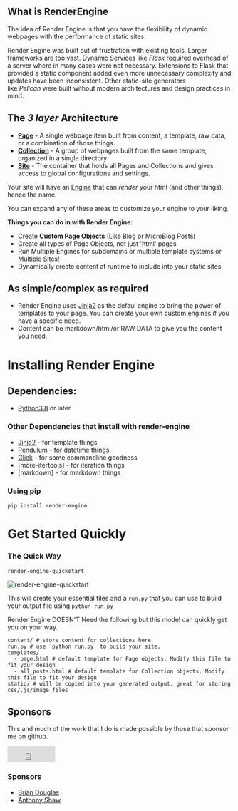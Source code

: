 ## What is RenderEngine

The idea of Render Engine is that you have the flexibility of dynamic webpages with the performance of static sites.

Render Engine was built out of frustration with existing tools.
Larger frameworks are too vast.
Dynamic Services like _Flask_ required overhead of a server where in many cases were not necessary.
Extensions to Flask that provided a static component added even more unnecessary complexity and updates have been inconsistent.
Other static-site generators like _Pelican_ were built without modern architectures and design practices in mind.

## The _3 layer_ Architecture 

* **[Page](render_engine/page.html)** - A single webpage item built from content, a template, raw data, or a combination of those things.
* **[Collection](render_engine/collection.html)** - A group of webpages built from the same template, organized in a single directory
* **[Site](render_engine/site.html)** - The container that holds all Pages and Collections and gives access to global configurations and settings.

Your site will have an [Engine](render_engine/engine.html) that can _render_ your html (and other things), hence the name.

You can expand any of these areas to customize your engine to your liking.

**Things you can do in with Render Engine:**

- Create **Custom Page Objects** (Like Blog or MicroBlog Posts)
- Create all types of Page Objects, not just 'html' pages
- Run Multiple Engines for subdomains or multiple template systems or Multiple Sites!
- Dynamically create content at runtime to include into your static sites

## As simple/complex as required

- Render Engine uses [Jinja2] as the defaul engine to bring the power of templates to your page. You can create your own custom engines if you have a specific need.
- Content can be markdown/html/or RAW DATA to give you the content you need.

# Installing Render Engine

## Dependencies:
- [Python3.8](https://python.org) or later.

### Other Dependencies that install with render-engine
- [Jinja2] - for template things
- [Pendulum] - for datetime things
- [Click] - for some commandline goodness
- [more-itertools] - for iteration things
- [markdown] - for markdown things

### Using pip
`pip install render-engine`

# Get Started Quickly

### The Quick Way

`render-engine-quickstart`

![render-engine-quickstart](https://s3-us-west-2.amazonaws.com/kjaymiller/images/Render%20Engine%20Quickstart.gif)

This will create your essential files and a `run.py` that you can use to build
your output file using `python run.py`

Render Engine DOESN'T Need the following but this model can quickly get you on your way.

```
content/ # store content for collections here
run.py # use `python run.py` to build your site.
templates/
  - page.html # default template for Page objects. Modify this file to fit your design
  - all_posts.html # default template for Collection objects. Modify this file to fit your design
static/ # will be copied into your generated output. great for storing css/.js/image files
```

[Jinja2]: https://jinja.palletsprojects.com/en/latest
[Pendulum]: https://pendulum.eustace.io
[Click]: https://click.palletsprojects.com/en/latest

## Sponsors
This and much of the work that I do is made possible by those that sponsor me
on github. 

<iframe src="https://github.com/sponsors/kjaymiller/button" title="Sponsor kjaymiller" height="35" width="107" style="border: 0;"></iframe>

### Sponsors
- [Brian Douglas](https://github.com/bdougie)
- [Anthony Shaw](https://github.com/tonybaloney)
